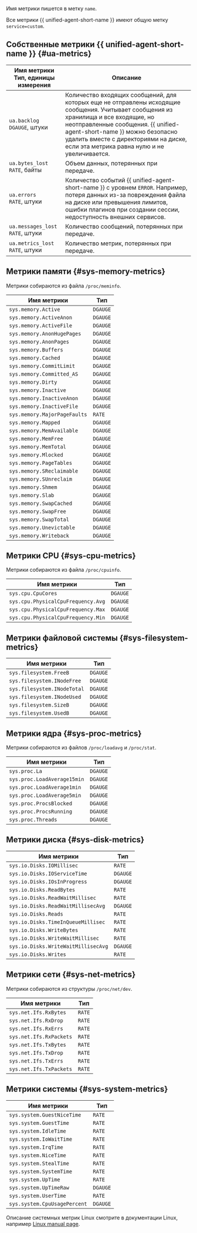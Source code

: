 Имя метрики пишется в метку `name`.

Все метрики {{ unified-agent-short-name }} имеют общую метку `service=custom`.

## Собственные метрики {{ unified-agent-short-name }} {#ua-metrics}

| Имя метрики<br>Тип, единицы измерения | Описание |
| --- | --- |
| `ua.backlog`<br>`DGAUGE`, штуки | Количество входящих сообщений, для которых еще не отправлены исходящие сообщения. Учитывает сообщения из хранилища и все входящие, но неотправленные сообщения. {{ unified-agent-short-name }} можно безопасно удалить вместе с директориями на диске, если эта метрика равна нулю и не увеличивается. |
| `ua.bytes_lost`<br>`RATE`, байты | Объем данных, потерянных при передаче. |
| `ua.errors`<br>`RATE`, штуки | Количество событий {{ unified-agent-short-name }} с уровнем `ERROR`. Например, потеря данных из-за повреждения файла на диске или превышения лимитов, ошибки плагинов при создании сессии, недоступность внешних сервисов. |
| `ua.messages_lost`<br>`RATE`, штуки | Количество сообщений, потерянных при передаче. |
| `ua.metrics_lost`<br>`RATE`, штуки | Количество метрик, потерянных при передаче. |

## Метрики памяти {#sys-memory-metrics}

Метрики собираются из файла `/proc/meminfo`.

| Имя метрики | Тип |
| --- | --- |
| `sys.memory.Active` | `DGAUGE` |
| `sys.memory.ActiveAnon` | `DGAUGE` |
| `sys.memory.ActiveFile` | `DGAUGE` |
| `sys.memory.AnonHugePages` | `DGAUGE` |
| `sys.memory.AnonPages` | `DGAUGE` |
| `sys.memory.Buffers` | `DGAUGE` |
| `sys.memory.Cached` | `DGAUGE` |
| `sys.memory.CommitLimit` | `DGAUGE` |
| `sys.memory.Committed_AS` | `DGAUGE` |
| `sys.memory.Dirty` | `DGAUGE` |
| `sys.memory.Inactive` | `DGAUGE` |
| `sys.memory.InactiveAnon` | `DGAUGE` |
| `sys.memory.InactiveFile` | `DGAUGE` |
| `sys.memory.MajorPageFaults` | `RATE` |
| `sys.memory.Mapped` | `DGAUGE` |
| `sys.memory.MemAvailable` | `DGAUGE` |
| `sys.memory.MemFree` | `DGAUGE` |
| `sys.memory.MemTotal` | `DGAUGE` |
| `sys.memory.Mlocked` | `DGAUGE` |
| `sys.memory.PageTables` | `DGAUGE` |
| `sys.memory.SReclaimable` | `DGAUGE` |
| `sys.memory.SUnreclaim` | `DGAUGE` |
| `sys.memory.Shmem` | `DGAUGE` |
| `sys.memory.Slab` | `DGAUGE` |
| `sys.memory.SwapCached` | `DGAUGE` |
| `sys.memory.SwapFree` | `DGAUGE` |
| `sys.memory.SwapTotal` | `DGAUGE` |
| `sys.memory.Unevictable` | `DGAUGE` |
| `sys.memory.Writeback` | `DGAUGE` |


## Метрики СPU {#sys-cpu-metrics}

Метрики собираются из файла `/proc/cpuinfo`.

| Имя метрики | Тип |
| --- | --- |
| `sys.cpu.CpuCores` | `DGAUGE` |
| `sys.cpu.PhysicalCpuFrequency.Avg` | `DGAUGE` |
| `sys.cpu.PhysicalCpuFrequency.Max` | `DGAUGE` |
| `sys.cpu.PhysicalCpuFrequency.Min` | `DGAUGE` |


## Метрики файловой системы {#sys-filesystem-metrics}

| Имя метрики | Тип |
| --- | --- |
| `sys.filesystem.FreeB` | `DGAUGE` |
| `sys.filesystem.INodeFree` | `DGAUGE` |
| `sys.filesystem.INodeTotal` | `DGAUGE` |
| `sys.filesystem.INodeUsed` | `DGAUGE` |
| `sys.filesystem.SizeB` | `DGAUGE` |
| `sys.filesystem.UsedB` | `DGAUGE` |


## Метрики ядра {#sys-proc-metrics}

Метрики собираются из файлов `/proc/loadavg` и `/proc/stat`.

| Имя метрики | Тип |
| --- | --- |
| `sys.proc.La` | `DGAUGE` |
| `sys.proc.LoadAverage15min` | `DGAUGE` |
| `sys.proc.LoadAverage1min` | `DGAUGE` |
| `sys.proc.LoadAverage5min` | `DGAUGE` |
| `sys.proc.ProcsBlocked` | `DGAUGE` |
| `sys.proc.ProcsRunning` | `DGAUGE` |
| `sys.proc.Threads` | `DGAUGE` |

## Метрики диска {#sys-disk-metrics}

| Имя метрики | Тип |
| --- | --- |
| `sys.io.Disks.IOMillisec` | `RATE` |
| `sys.io.Disks.IOServiceTime` | `DGAUGE` |
| `sys.io.Disks.IOsInProgress` | `DGAUGE` |
| `sys.io.Disks.ReadBytes` | `RATE` |
| `sys.io.Disks.ReadWaitMillisec` | `RATE` |
| `sys.io.Disks.ReadWaitMillisecAvg` | `DGAUGE` |
| `sys.io.Disks.Reads` | `RATE` |
| `sys.io.Disks.TimeInQueueMillisec` | `RATE` |
| `sys.io.Disks.WriteBytes` | `RATE` |
| `sys.io.Disks.WriteWaitMillisec` | `RATE` |
| `sys.io.Disks.WriteWaitMillisecAvg` | `DGAUGE` |
| `sys.io.Disks.Writes` | `RATE` |

## Метрики сети {#sys-net-metrics}

Метрики собираются из структуры `/proc/net/dev`.

| Имя метрики | Тип |
| --- | --- |
| `sys.net.Ifs.RxBytes` | `RATE` |
| `sys.net.Ifs.RxDrop` | `RATE` |
| `sys.net.Ifs.RxErrs` | `RATE` |
| `sys.net.Ifs.RxPackets` | `RATE` |
| `sys.net.Ifs.TxBytes` | `RATE` |
| `sys.net.Ifs.TxDrop` | `RATE` |
| `sys.net.Ifs.TxErrs` | `RATE` |
| `sys.net.Ifs.TxPackets` | `RATE` |


## Метрики системы {#sys-system-metrics}

| Имя метрики | Тип |
| --- | --- |
| `sys.system.GuestNiceTime` | `RATE` |
| `sys.system.GuestTime` | `RATE` |
| `sys.system.IdleTime` | `RATE` |
| `sys.system.IoWaitTime` | `RATE` |
| `sys.system.IrqTime` | `RATE` |
| `sys.system.NiceTime` | `RATE` |
| `sys.system.StealTime` | `RATE` |
| `sys.system.SystemTime` | `RATE` |
| `sys.system.UpTime` | `RATE` |
| `sys.system.UpTimeRaw` | `DGAUGE` |
| `sys.system.UserTime` | `RATE` |
| `sys.system.CpuUsagePercent` | `DGAUGE` |

Описание системных метрик Linux смотрите в документации Linux, например [Linux manual page](https://man7.org/linux/man-pages/man5/proc.5.html).